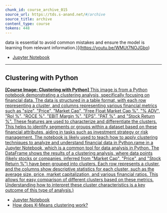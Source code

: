 ```yaml
---
chunk_id: course_archive_015
source_url: https://tds.s-anand.net/#/archive
source_title: archive
content_type: course
tokens: 448
---
```


 data is essential to avoid common mistakes and ensure the model is learning from relevant information.)](https://youtu.be/WMUt7NOJGbo)

- [Jupyter Notebook](https://colab.research.google.com/drive/1-gHL2lEEuKRFP40tkDMCNPron3F3p3iW?usp=sharing)

---

## Clustering with Python

[**[Course Image: Clustering with Python]** This image is from a Python notebook demonstrating a clustering analysis, specifically focusing on financial data. The data is structured in a table format, with each row representing a cluster, and columns representing various financial metrics such as "size", "Price", "Market Cap", "Free Float Market Cap %", "% ADV", "RoI %", "ROCE %", "EBIT Margin %", "EPS", "PAT %", and "Stock Return %". These features are used to characterize and differentiate the clusters. This helps to identify segments or groups within a dataset based on these financial attributes, aiding in tasks such as investment strategy or risk management. The notebook is likely used to teach how to apply clustering techniques to analyze and understand financial data in Python.rame in a Jupyter Notebook, which is a common tool for data analysis in Python. The DataFrame shows the results of a clustering analysis, where data points (likely stocks or companies, inferred from "Market Cap", "Price", and "Stock Return %") have been grouped into clusters. Each row represents a cluster, and the columns show descriptive statistics for each cluster, such as the average size, price, market capitalization, and various financial ratios. This allows for easy comparison of different clusters based on these metrics. Understanding how to interpret these cluster characteristics is a key outcome of this type of analysis.)](https://youtu.be/lcMWH67TiWE)

- [Jupyter Notebook](https://colab.research.google.com/drive/14-k1Pe0JgyLDsmzLeKPaWGCcQZktvMbg?usp=sharing)
- [How does K-Means clustering work?](https://youtu.be/4b5d3muPQmA)
